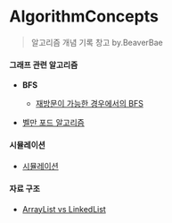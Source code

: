 # AlgorithmConcepts

>알고리즘 개념 기록 창고 by.BeaverBae



#### 그래프 관련 알고리즘

- **BFS**
  - [재방문이 가능한 경우에서의 BFS](./Graph/BFS/재방문이_가능한_경우에서의_BFS.md)

- [벨만 포드 알고리즘](./Graph/BellmanFord/BellmanFord.md)



#### 시뮬레이션

- [시뮬레이션](./Simulation/Simulation.md)



#### 자료 구조

- [ArrayList vs LinkedList](./DataStructure/ArrayList_vs_LinkedList.md)

